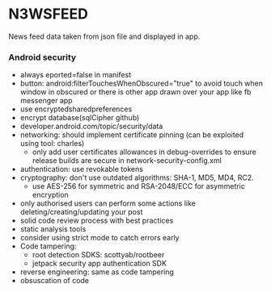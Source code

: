 # N3WSFEED
News feed data taken from json file and displayed in app.

### Android security
- always eported=false in manifest
- button: android:filterTouchesWhenObscured="true" to avoid touch when window in obscured or there is other app drawn over your app like fb messenger app
- use encryptedsharedpreferences
- encrypt database(sqlCipher github)
- developer.android.com/topic/security/data
- networking: should implement certificate pinning (can be exploited using tool: charles)
    - only add user certificates allowances in debug-overrides to ensure release builds are secure in network-security-config.xml
- authentication: use revokable tokens
- cryptography: don't use outdated algorithms: SHA-1, MD5, MD4, RC2.
    - use AES-256 for symmetric and RSA-2048/ECC for asymmetric encryption
- only authorised users can perform some actions like deleting/creating/updating your post
- solid code review process with best practices
- static analysis tools
- consider using strict mode to catch errors early
- Code tampering:
    - root detection SDKS: scottyab/rootbeer
    - jetpack security app authentication SDK
- reverse engineering: same as code tampering
- obsuscation of code